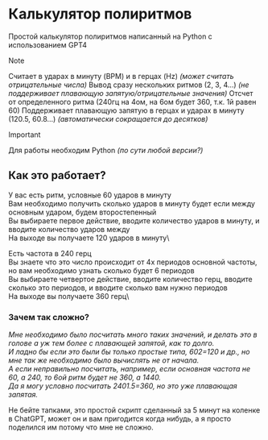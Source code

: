 # Калькулятор полиритмов
 Простой калькулятор полиритмов написанный на Python с использованием GPT4

> [!NOTE]
> Считает в ударах в минуту (BPM) и в герцах (Hz) _(может считать отрицательные числа)_
> Вывод сразу нескольких ритмов (2, 3, 4...) _(не поддерживает плавающую запятую/отрицательные значения)_
> Отсчет от определенного ритма (240гц на 4ом, на 6ом будет 360, т.к. 1й равен 60)
> Поддерживает плавающую запятую в герцах и ударах в минуту (120.5, 60.8...) _(автоматически сокращается до десятков)_

> [!IMPORTANT]
> Для работы необходим Python _(по сути любой версии?)_

## Как это работает?

У вас есть ритм, условные 60 ударов в минуту\
Вам необходимо получить сколько ударов в минуту будет если между основным ударом, будем второстепенный\
Вы выбираете первое действие, вводите количество ударов в минуту, и вводите количество ударов между\
На выходе вы получаете 120 ударов в минуту\

Есть частота в 240 герц\
Вы знаете что это число происходит от 4х периодов основной частоты, но вам необходимо узнать сколько будет 6 периодов\
Вы выбираете четвертое действие, вводите количество герц, вводите сколько это периодов, и вводите сколько вам нужно периодов\
На выходе вы получаете 360 герц\

### Зачем так сложно?
_Мне необходимо было посчитать много таких значений, и делать это в голове а уж тем более с плавающей запятой, как то долго.\
И ладно бы если это были бы только простые типа, 60*2=120 и др., но мне так же необходимо было вычислять не от начала.\
А если неправильно посчитать, например, если основная частота не 60, а 240, то 6ой ритм будет не 360, а 1440.\
Да я могу условно посчитать 240*1.5=360, но это уже плавающая запятая._

Не бейте тапками, это простой скрипт сделанный за 5 минут на коленке в ChatGPT, может он и вам пригодится когда нибудь, а я просто поделился им потому что мне не сложно.
